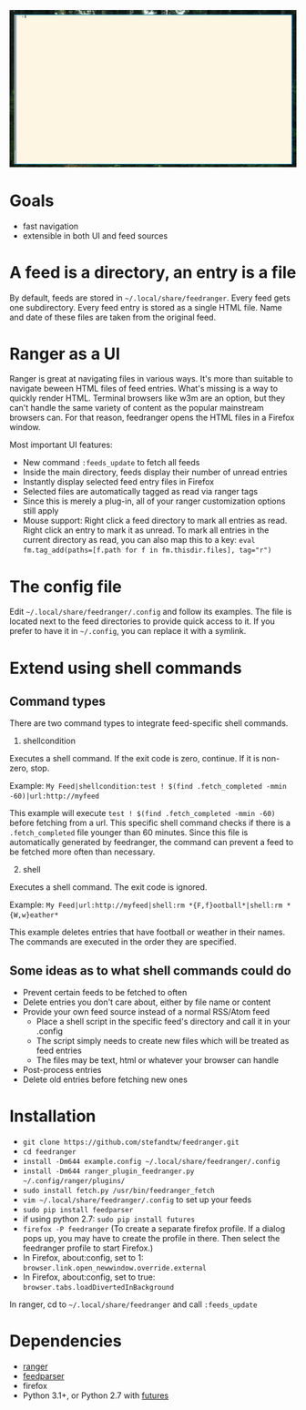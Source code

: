 ![example](example.gif)


Goals
=====

* fast navigation
* extensible in both UI and feed sources


A feed is a directory, an entry is a file
=========================================

By default, feeds are stored in `~/.local/share/feedranger`. Every feed gets one subdirectory. Every feed entry is stored as a single HTML file. Name and date of these files are taken from the original feed.


Ranger as a UI
==============

Ranger is great at navigating files in various ways. It's more than suitable to navigate beween HTML files of feed entries. What's missing is a way to quickly render HTML. Terminal browsers like w3m are an option, but they can't handle the same variety of content as the popular mainstream browsers can. For that reason, feedranger opens the HTML files in a Firefox window.

Most important UI features:

* New command `:feeds_update` to fetch all feeds
* Inside the main directory, feeds display their number of unread entries
* Instantly display selected feed entry files in Firefox
* Selected files are automatically tagged as read via ranger tags
* Since this is merely a plug-in, all of your ranger customization options still apply
* Mouse support: Right click a feed directory to mark all entries as read. Right click an entry to mark it as unread. To mark all entries in the current directory as read, you can also map this to a key: `eval fm.tag_add(paths=[f.path for f in fm.thisdir.files], tag="r")`


The config file
===============

Edit `~/.local/share/feedranger/.config` and follow its examples. The file is located next to the feed directories to provide quick access to it. If you prefer to have it in `~/.config`, you can replace it with a symlink.


Extend using shell commands
===========================

Command types
-------------

There are two command types to integrate feed-specific shell commands.

1) shellcondition

Executes a shell command. If the exit code is zero, continue. If it is non-zero, stop.

Example: `My Feed|shellcondition:test ! $(find .fetch_completed -mmin -60)|url:http://myfeed`

This example will execute `test ! $(find .fetch_completed -mmin -60)` before fetching from a url. This specific shell command checks if there is a `.fetch_completed` file younger than 60 minutes. Since this file is automatically generated by feedranger, the command can prevent a feed to be fetched more often than necessary.

2) shell

Executes a shell command. The exit code is ignored.

Example: `My Feed|url:http://myfeed|shell:rm *{F,f}ootball*|shell:rm *{W,w}eather*`

This example deletes entries that have football or weather in their names. The commands are executed in the order they are specified.

Some ideas as to what shell commands could do
---------------------------------------------

* Prevent certain feeds to be fetched to often
* Delete entries you don't care about, either by file name or content
* Provide your own feed source instead of a normal RSS/Atom feed
  * Place a shell script in the specific feed's directory and call it in your .config
  * The script simply needs to create new files which will be treated as feed entries
  * The files may be text, html or whatever your browser can handle
* Post-process entries
* Delete old entries before fetching new ones


Installation
============

* `git clone https://github.com/stefandtw/feedranger.git`
* `cd feedranger`
* `install -Dm644 example.config ~/.local/share/feedranger/.config`
* `install -Dm644 ranger_plugin_feedranger.py ~/.config/ranger/plugins/`
* `sudo install fetch.py /usr/bin/feedranger_fetch`
* `vim ~/.local/share/feedranger/.config` to set up your feeds
* `sudo pip install feedparser`
* if using python 2.7: `sudo pip install futures`
* `firefox -P feedranger` (To create a separate firefox profile. If a dialog pops up, you may have to create the profile in there. Then select the feedranger profile to start Firefox.)
* In Firefox, about:config, set to 1: `browser.link.open_newwindow.override.external`
* In Firefox, about:config, set to true: `browser.tabs.loadDivertedInBackground`

In ranger, cd to `~/.local/share/feedranger` and call `:feeds_update`


Dependencies
============

* [ranger](https://github.com/ranger/ranger)
* [feedparser](https://pypi.org/project/feedparser/)
* firefox
* Python 3.1+, or Python 2.7 with [futures](https://pypi.org/project/futures/)

